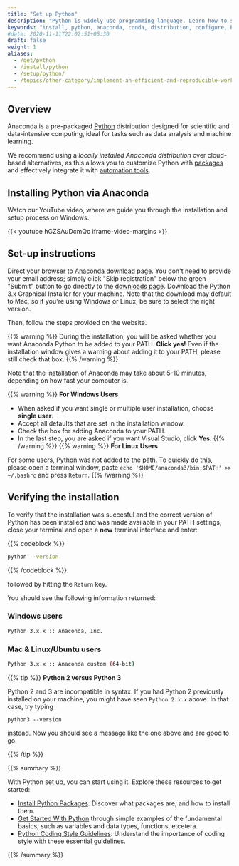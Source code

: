 ```yaml
---
title: "Set up Python"
description: "Python is widely use programming language. Learn how to set it up on your computer."
keywords: "install, python, anaconda, conda, distribution, configure, PATH, statistics"
#date: 2020-11-11T22:02:51+05:30
draft: false
weight: 1
aliases:
  - /get/python
  - /install/python
  - /setup/python/
  - /topics/other-category/implement-an-efficient-and-reproducible-workflow/setup/python.md
---
```


## Overview

Anaconda is a pre-packaged [Python](https://www.python.org/) distribution designed for scientific and data-intensive computing, ideal for tasks such as data analysis and machine learning.

We recommend using a *locally installed Anaconda distribution* over cloud-based alternatives, as this allows you to customize Python with [packages](/install/python-packages) and effectively integrate it with [automation tools](/practice/pipeline-automation).

## Installing Python via Anaconda

Watch our YouTube video, where we guide you through the installation and setup process on Windows. 

{{< youtube hGZSAuDcmQc iframe-video-margins >}}

## Set-up instructions

Direct your browser to [Anaconda download page](https://www.anaconda.com/download/). You don't need to provide your email address; simply click "Skip registration" below the green "Submit" button to go directly to the [downloads page](https://www.anaconda.com/download/success). Download the Python 3.x Graphical Installer for your machine. Note that the download may default to Mac, so if you're using Windows or Linux, be sure to select the right version.

Then, follow the steps provided on the website.

{{% warning %}}
During the installation, you will be asked whether you want Anaconda Python to be added to your PATH. **Click yes!**
Even if the installation window gives a warning about adding it to your PATH, please still check that box.
{{% /warning %}}

Note that the installation of Anaconda may take about 5-10 minutes, depending on how fast your computer is.

{{% warning %}}
**For Windows Users**

*   When asked if you want single or multiple user installation, choose **single user**.
*   Accept all defaults that are set in the installation window.
*   Check the box for adding Anaconda to your PATH.
*   In the last step, you are asked if you want Visual Studio, click **Yes**.
{{% /warning %}}
{{% warning %}}
**For Linux Users**

For some users, Python was not added to the path. To quickly do this, please open a terminal window, paste ```echo '$HOME/anaconda3/bin:$PATH' >> ~/.bashrc``` and press `Return`.
{{% /warning %}}

## Verifying the installation 

To verify that the installation was succesful and the correct version of Python has been installed and was made available in your PATH settings, close your terminal and open a **new** terminal interface and enter:

{{% codeblock %}}
```bash
python --version
```
{{% /codeblock %}}

followed by hitting the `Return` key.

You should see the following information returned:

### Windows users

```bash
Python 3.x.x :: Anaconda, Inc.
```

### Mac & Linux/Ubuntu users

```bash
Python 3.x.x :: Anaconda custom (64-bit)
```

{{% tip %}}
**Python 2 versus Python 3**

Python 2 and 3 are incompatible in syntax.
If you had Python 2 previously installed on your machine,
you might have seen `Python 2.x.x` above. In that case, try typing

```python3 --version```

instead. Now you should see a message like the one above and are good to go.

{{% /tip %}}


{{% summary %}}

With Python set up, you can start using it. Explore these resources to get started: 

- [Install Python Packages](/install/python-packages): Discover what packages are, and how to install them.
- [Get Started With Python](/learn/python) through simple examples of the fundamental basics, such as variables and data types, functions, etcetera.
- [Python Coding Style Guidelines](python/style-guides): Understand the importance of coding style with these essential guidelines.

{{% /summary %}}

